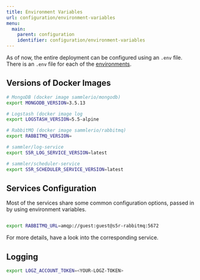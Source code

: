 ```yaml
---
title: Environment Variables
url: configuration/environment-variables
menu:
  main:
    parent: configuration
    identifier: configuration/environment-variables
---
```


As of now, the entire deployment can be configured using an `.env` file.
There is an `.env` file for each of the [environments](/configuration/environments).

## Versions of Docker Images

```sh
# MongoDB (docker image sammlerio/mongodb)
export MONGODB_VERSION=3.5.13

# Logstash (docker image log
export LOGSTASH_VERSION=5.5-alpine

# RabbitMQ (docker image sammlerio/rabbitmq)
export RABBITMQ_VERSION=

# sammler/log-service
export S5R_LOG_SERVICE_VERSION=latest

# sammler/scheduler-service
export S5R_SCHEDULER_SERVICE_VERSION=latest
```

## Services Configuration

Most of the services share some common configuration options, passed in by using environment variables.

```sh

export RABBITMQ_URL=amqp://guest:guest@s5r-rabbitmq:5672

```

For more details, have a look into the corresponding service.

## Logging
```sh
export LOGZ_ACCOUNT_TOKEN=<YOUR-LOGZ-TOKEN>
```
